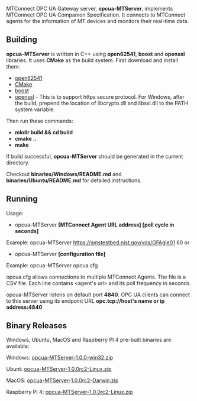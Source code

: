 MTConnect OPC UA Gateway server, **opcua-MTServer**, implements MTConnect OPC UA Companion Specification. It connects to MTConnect agents for the information of MT devices and monitors their real-time data.

Building
-------

**opcua-MTServer** is written in C++ using **open62541**, **boost** and **openssl** libraries. It uses **CMake** as the build system. First download and install them:

- [open62541](https://open62541.org/)
- [CMake](https://cmake.org)
- [boost](https://www.boost.org)
- [openssl](https://www.openssl.org) - This is to support https secure protocol. For Windows, after the build, prepend the location of libcrypto.dll and libssl.dll to the PATH system variable.

Then run these commands:

- **mkdir build && cd build**
- **cmake ..**
- **make**

If build successful, **opcua-MTServer** should be generated in the current directory.

Checkout **binaries/Windows/README.md** and **binaries/Ubuntu/README.md** for detailed instructions.

Running
-------

Usage:

- opcua-MTServer **[MTConnect Agent URL address] [poll cycle in seconds]**
  
Example:  opcua-MTServer https://smstestbed.nist.gov/vds/GFAgie01 60
or

- opcua-MTServer **[configuration file]**

Example:  opcua-MTServer opcua.cfg

opcua.cfg allows connections to multiple MTConnect Agents. The file is a CSV file. Each line contains <agent's url> and its poll frequency in seconds.

opcua-MTServer listens on default port **4840**. OPC UA clients can connect to this server using its endpoint URL **opc.tcp://host's name or ip address:4840**

Binary Releases 
-------

Windows, Ubuntu, MacOS and Raspberry PI 4 pre-built binaries are available:

Windows: [opcua-MTServer-1.0.0-win32.zip](https://github.com/mtconnect/open62541_ua_server/files/3993033/opcua-MTServer-1.0.0-win32.zip)

Ubunt: [opcua-MTServer-1.0.0rc2-Linux.zip](https://github.com/mtconnect/open62541_ua_server/files/3993002/opcua-MTServer-1.0.0rc2-Linux.zip)

MacOS: [opcua-MTServer-1.0.0rc2-Darwin.zip](https://github.com/mtconnect/open62541_ua_server/files/3992997/opcua-MTServer-1.0.0rc2-Darwin.zip)

Raspberry PI 4: [opcua-MTServer-1.0.0rc2-Linux.zip](https://github.com/mtconnect/open62541_ua_server/files/3993028/opcua-MTServer-1.0.0rc2-Linux.zip)

